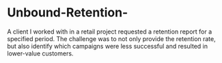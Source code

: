 # Unbound-Retention-
A client I worked with in a retail project requested a retention report for a specified period. The challenge was to not only provide the retention rate, but also identify which campaigns were less successful and resulted in lower-value customers.

